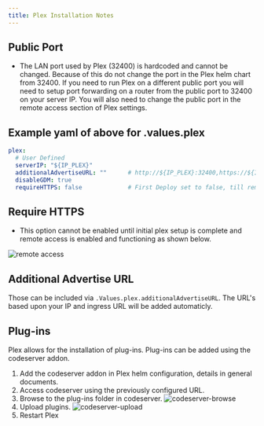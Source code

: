 ```yaml
---
title: Plex Installation Notes
---
```


## Public Port

- The LAN port used by Plex (32400) is hardcoded and cannot be changed. Because of this do not change the port in the Plex helm chart from 32400. If you need to run Plex on a different public port you will need to setup port forwarding on a router from the public port to 32400 on your server IP. You will also need to change the public port in the remote access section of Plex settings.

## Example yaml of above for .values.plex

```yaml
plex:
  # User Defined
  serverIP: "${IP_PLEX}"
  additionalAdvertiseURL: ""      # http://${IP_PLEX}:32400,https://${INGRESS}:443,https://${INGRESS}:32400   <-- configured automaticly
  disableGDM: true
  requireHTTPS: false             # First Deploy set to false, till remote acces is configured and working then you can set to true
```

## Require HTTPS

- This option cannot be enabled until initial plex setup is complete and remote access is enabled and functioning as shown below.

![remote access](./img/plex-remote-access.png)

## Additional Advertise URL

Those can be included via `.Values.plex.additionalAdvertiseURL`.
The URL's based upon your IP and ingress URL will be added automaticly.

## Plug-ins

Plex allows for the installation of plug-ins. Plug-ins can be added using the codeserver addon.

1. Add the codeserver addon in Plex helm configuration, details in general documents.
2. Access codeserver using the previously configured URL.
3. Browse to the plug-ins folder in codeserver.
   ![codeserver-browse](./img/plex-codeserver-browse.png)
4. Upload plugins.
   ![codeserver-upload](./img/plex-codeserver-upload.png)
5. Restart Plex

